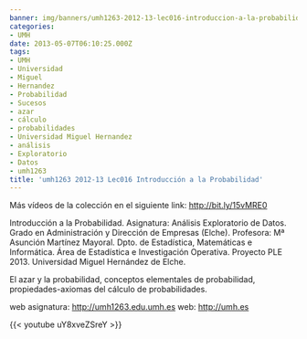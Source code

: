 ```yaml
---
banner: img/banners/umh1263-2012-13-lec016-introduccion-a-la-probabilidad.jpg
categories:
- UMH
date: 2013-05-07T06:10:25.000Z
tags:
- UMH
- Universidad
- Miguel
- Hernandez
- Probabilidad
- Sucesos
- azar
- cálculo
- probabilidades
- Universidad Miguel Hernandez
- análisis
- Exploratorio
- Datos
- umh1263
title: 'umh1263 2012-13 Lec016 Introducción a la Probabilidad'
---
```


Más vídeos de la colección en el siguiente link: http://bit.ly/15vMRE0

Introducción a la Probabilidad.
Asignatura: Análisis Exploratorio de Datos.
Grado en Administración y Dirección de Empresas (Elche).
Profesora: Mª Asunción Martínez Mayoral.
Dpto. de Estadística, Matemáticas e Informática.
Área de Estadística e Investigación Operativa.
Proyecto PLE 2013. Universidad Miguel Hernández de Elche.

El azar y la probabilidad, conceptos elementales de probabilidad, propiedades-axiomas del cálculo de probabilidades.

web asignatura: http://umh1263.edu.umh.es
web: http://umh.es

{{< youtube uY8xveZSreY >}}
